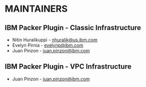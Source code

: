 # MAINTAINERS
## IBM Packer Plugin - Classic Infrastructure
* Nitin Huralikuppi - nhuralik@us.ibm.com 
* Evelyn Pirnia - evelynp@ibm.com 
* Juan Pinzon - juan.pinzon@ibm.com 

## IBM Packer Plugin - VPC Infrastructure
* Juan Pinzon - juan.pinzon@ibm.com 
